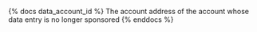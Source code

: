 {% docs data_account_id %}
The account address of the account whose data entry is no longer sponsored
{% enddocs %}